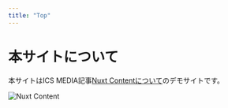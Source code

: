 ```yaml
---
title: "Top"
---
```


# 本サイトについて

本サイトはICS MEDIA記事[Nuxt Contentについて](http://ics.media)のデモサイトです。

![Nuxt Content](/images/social-card.png)
